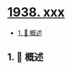 # [1938. xxx](https://github.com/Tdahuyou/TNotes.leetcode/tree/main/notes/1938.%20xxx)

<!-- region:toc -->

- [1. 📝 概述](#1--概述)

<!-- endregion:toc -->

## 1. 📝 概述
